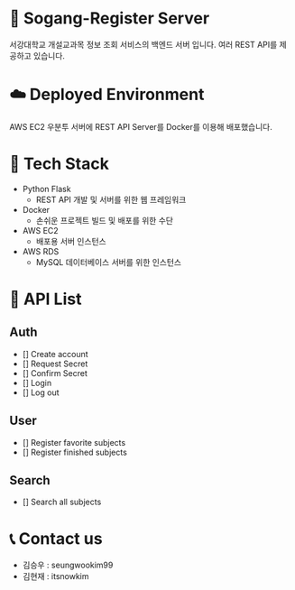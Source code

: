 # 🏫 Sogang-Register Server
서강대학교 개설교과목 정보 조회 서비스의 백엔드 서버 입니다.
여러 REST API를 제공하고 있습니다.

# ☁️ Deployed Environment
AWS EC2 우분투 서버에 REST API Server를 Docker를 이용해 배포했습니다.

# 🔧 Tech Stack
* Python Flask
  * REST API 개발 및 서버를 위한 웹 프레임워크
* Docker
  * 손쉬운 프로젝트 빌드 및 배포를 위한 수단
* AWS EC2
  * 배포용 서버 인스턴스
* AWS RDS
  * MySQL 데이터베이스 서버를 위한 인스턴스

# 📃 API List
## Auth
- [] Create account
- [] Request Secret
- [] Confirm Secret
- [] Login
- [] Log out
## User
- [] Register favorite subjects
- [] Register finished subjects
## Search
- [] Search all subjects

# 📞 Contact us
- 김승우 : seungwookim99
- 김현재 : itsnowkim